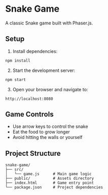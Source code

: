 # Snake Game

A classic Snake game built with Phaser.js.

## Setup

1. Install dependencies:
```bash
npm install
```

2. Start the development server:
```bash
npm start
```

3. Open your browser and navigate to:
```
http://localhost:8080
```

## Game Controls

- Use arrow keys to control the snake
- Eat the food to grow longer
- Avoid hitting the walls or yourself

## Project Structure

```
snake-game/
├── src/
│   └── game.js      # Main game logic
├── public/          # Assets directory
├── index.html       # Game entry point
└── package.json     # Project dependencies
``` 